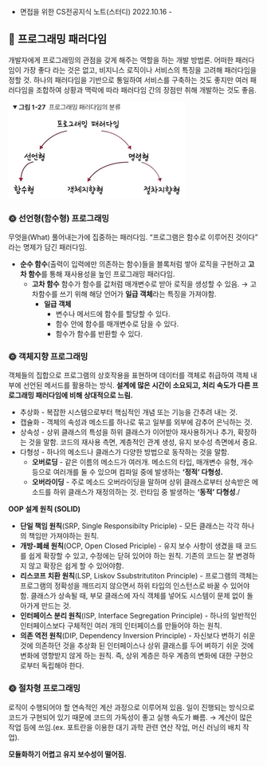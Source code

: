 - 면접을 위한 CS전공지식 노트(스터디) 2022.10.16 -


## 📌 프로그래밍 패러다임

 개발자에게 프로그래밍의 관점을 갖게 해주는 역할을 하는 개발 방법론. 어떠한 패러다임이 가장 좋다 라는 것은 없고, 비지니스 로직이나 서비스의 특징을 고려해 패러다임을 정할 것. 하나의 패러다임을 기반으로 통일하여 서비스를 구축하는 것도 좋지만 여러 패러다임을 조합하여 상황과 맥락에 따라 패러다임 간의 장점만 취해 개발하는 것도 좋음.

![프로그래밍 패러다임](../Resource/paradigm.png)

### 🌞 선언형(함수형) 프로그래밍

무엇을(What) 풀어내는가에 집중하는 패러다임. “프로그램은 함수로 이루어진 것이다” 라는 명제가 담긴 패러다임. 

- **순수 함수**(출력이 입력에만 의존하는 함수)들을 블록처럼 쌓아 로직을 구현하고 **고차 함수**를 통해 재사용성을 높인 프로그래밍 패러다임.
    - **고차 함수** 함수가 함수를 값처럼 매개변수로 받아 로직을 생성할 수 있음. → 고차함수를 쓰기 위해 해당 언어가 **일급 객체**라는 특징을 가져야함.
        - **일급 객체**
            - 변수나 메서드에 함수를 할당할 수 있다.
            - 함수 안에 함수를 매개변수로 담을 수 있다.
            - 함수가 함수를 반환할 수 있다.

### 🌞 객체지향 프로그래밍

객체들의 집합으로 프로그램의 상호작용을 표현하며 데이터를 객체로 취급하여 객체 내부에 선언된 메서드를 활용하는 방식. **설계에 많은 시간이 소요되고, 처리 속도가 다른 프로그래밍 패러다임에 비해 상대적으로 느림.**

- 추상화 - 복잡한 시스템으로부터 핵심적인 개념 또는 기능을 간추려 내는 것.
- 캡슐화 - 객체의 속성과 메소드를 하나로 묶고 일부를 외부에 감추어 은닉하는 것.
- 상속성 - 상위 클래스의 특성을 하위 클래스가 이어받아 재사용하거나 추가, 확장하는 것을 말함. 코드의 재사용 측면, 계층적인 관계 생성, 유지 보수성 측면에서 중요.
- 다형성 - 하나의 메소드나 클래스가 다양한 방법으로 동작하는 것을 말함.
    - **오버로딩** - 같은 이름의 메소드가 여러개. 메소드의 타입, 매개변수 유형, 개수 등으로 여러개를 둘 수 있으며 컴파일 중에 발생하는 **‘정적’ 다형성.**
    - **오버라이딩** - 주로 메소드 오버라이딩을 말하며 상위 클래스로부터 상속받은 메소드를 하위 클래스가 재정의하는 것. 런타임 중 발생하는 **‘동적’ 다형성**./
    

**OOP 설계 원칙 (SOLID)**

- **단일 책임 원칙**(SRP, Single Responsibilty Priciple) - 모든 클래스는 각각 하나의 책임만 가져야하는 원칙.
- **개방-폐쇄 원칙**(OCP, Open Closed Priciple) - 유지 보수 사항이 생겼을 때 코드를 쉽게 확장할 수 있고, 수정에는 닫혀 있어야 하는 원칙. 기존의 코드는 잘 변경하지 않고 확장은 쉽게 할 수 있어야함.
- **리스코프 치환 원칙**(LSP, Liskov Ssubstritutiton Principle) - 프로그램의 객체는 프로그램의 정확성을 깨뜨리지 않으면서 하위 타입의 인스턴스로 바꿀 수 있어야 함. 클래스가 상속될 때, 부모 클래스에 자식 객체를 넣어도 시스템이 문제 없이 돌아가게 만드는 것.
- **인터페이스 분리 원칙**(ISP, Interface Segregation Principle) - 하나의 일반적인 인터페이스보다 구체적인 여러 개의 인터페이스를 만들어야 하는 원칙.
- **의존 역전 원칙**(DIP, Dependency Inversion Principle) - 자신보다 변하기 쉬운 것에 의존하던 것을 추상화 된 인터페이스나 상위 클래스를 두어 벼하기 쉬운 것에 변화에 영향받지 않게 하는 원칙. 즉, 상위 계층은 하우 계층의 변화에 대한 구현으로부터 독립해야 한다.

### 🌞 절차형 프로그래밍

로직이 수행되어야 할 연속적인 계산 과정으로 이루어져 있음. 일이 진행되는 방식으로 코드가 구현되어 있기 때문에 코드의 가독성이 좋고 실행 속도가 빠름. → 계산이 많은 작업 등에 쓰임.(ex. 포트란을 이용한 대기 과학 관련 연산 작업, 머신 러닝의 배치 작업).

**모듈화하기 어렵고 유지 보수성이 떨어짐.**
